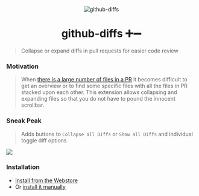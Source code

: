 <p align="center">
  <img src="http://i.imgur.com/SgwxaDU.png" alt="github-diffs">
</p>

<h1 align="center">github-diffs ➕➖</h1>

> Collapse or expand diffs in pull requests for easier code review

### Motivation
> When [there is a large number of files in a PR](https://twitter.com/kamranahmedse/status/877154633264844801) it becomes difficult to get an overview or to find some specific files with all the files in PR stacked upon each other. This extension allows collapsing and expanding files so that you do not have to pound the innocent scrollbar.

### Sneak Peak

> Adds buttons to `Collapse all Diffs` or `Show all Diffs` and individual toggle diff options

![](http://i.imgur.com/Q0lNwnI.png)

### Installation

- [Install from the Webstore](https://chrome.google.com/webstore/detail/github-diffs/dhcpmhfjmlgjfhpeeloohoffbmpjfmgh)
- Or [install it manually](http://superuser.com/a/247654/6877)
